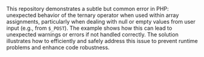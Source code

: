 This repository demonstrates a subtle but common error in PHP: unexpected behavior of the ternary operator when used within array assignments, particularly when dealing with null or empty values from user input (e.g., from `$_POST`). The example shows how this can lead to unexpected warnings or errors if not handled correctly. The solution illustrates how to efficiently and safely address this issue to prevent runtime problems and enhance code robustness.
